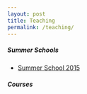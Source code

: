 ```yaml
---
layout: post
title: Teaching
permalink: /teaching/
---
```


##### Summer Schools
* [Summer School 2015](http://deeplearningdtu.github.io/Summerschool_2015/) 


##### Courses
